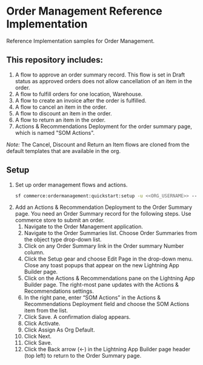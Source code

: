# Order Management Reference Implementation

Reference Implementation samples for Order Management.

## This repository includes:

1. A flow to approve an order summary record. This flow is set in Draft status as approved orders does not allow cancellation of an item in the order.
2. A flow to fulfill orders for one location, Warehouse.
3. A flow to create an invoice after the order is fulfilled.
4. A flow to cancel an item in the order.
5. A flow to discount an item in the order.
6. A flow to return an item in the order.
7. Actions & Recommendations Deployment for the order summary page, which is named "SOM Actions".

_Note:_ The Cancel, Discount and Return an Item flows are cloned from the default templates that are available in the org.

## Setup

1. Set up order management flows and actions.
    ```bash
    sf commerce:ordermanagement:quickstart:setup -u <<ORG_USERNAME>> --json
    ```
2. Add an Actions & Recommendation Deployment to the Order Summary page. You need an Order Summary record for the following steps. Use commerce store to submit an order.
    1. Navigate to the Order Management application.
    2. Navigate to the Order Summaries list. Choose Order Summaries from the object type drop-down list.
    3. Click on any Order Summary link in the Order summary Number column.
    4. Click the Setup gear and choose Edit Page in the drop-down menu. Close any toast popups that appear on the new Lightning App Builder page.
    5. Click on the Actions & Recommendations pane on the Lightning App Builder page. The right-most pane updates with the Actions & Recommendations settings.
    6. In the right pane, enter “SOM Actions” in the Actions & Recommendations Deployment field and choose the SOM Actions item from the list.
    7. Click Save. A confirmation dialog appears.
    8. Click Activate.
    9. Click Assign As Org Default.
    10. Click Next.
    11. Click Save.
    12. Click the Back arrow (←) in the Lightning App Builder page header (top left) to return to the Order Summary page.
